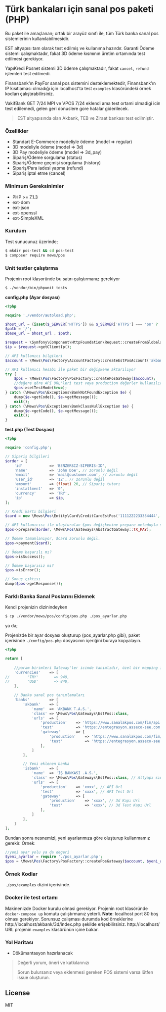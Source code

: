 # Türk bankaları için sanal pos paketi (PHP)

Bu paket ile amaçlanan; ortak bir arayüz sınıfı ile, tüm Türk banka sanal pos sistemlerinin kullanılabilmesidir.

EST altyapısı tam olarak test edilmiş ve kullanıma hazırdır. Garanti Ödeme sistemi çalışmaktadır, fakat 3D ödeme kısmının üretim ortamında test edilmesi gerekiyor.

YapıKredi Posnet sistemi 3D ödeme çalışmaktadır, fakat `cancel`, `refund` işlemleri test edilmedi. 

Finansbank'ın PayFor sanal pos sistemini desteklemektedir, Finansbank'ın IP kısıtlaması olmadığı için localhost'ta test `examples` klasöründeki örnek kodları çalıştırabilirsiniz.

VakifBank GET 7/24 MPI ve VPOS 7/24 eklendi ama test ortami olmadigi icin test edilemedi, gelen geri donuslere gore hatalar giderilecek. 
> EST altyapısında olan Akbank, TEB ve Ziraat bankası test edilmiştir.

### Özellikler
  - Standart E-Commerce modeliyle ödeme (model => regular)
  - 3D modeliyle ödeme (model => 3d)
  - 3D Pay modeliyle ödeme (model => 3d_pay)
  - Sipariş/Ödeme sorgulama (status)
  - Sipariş/Ödeme geçmişi sorgulama (history)
  - Sipariş/Para iadesi yapma (refund)
  - Sipariş iptal etme (cancel)

### Minimum Gereksinimler
  - PHP >= 7.1.3
  - ext-dom
  - ext-json
  - ext-openssl
  - ext-SimpleXML

### Kurulum
Test sunucunuz üzerinde;
```sh
$ mkdir pos-test && cd pos-test
$ composer require mews/pos
```

### Unit testler çalıştırma
Projenin root klasoründe bu satırı çalıştırmanız gerekiyor
```sh
$ ./vendor/bin/phpunit tests
```


**config.php (Ayar dosyası)**
```php
<?php

require './vendor/autoload.php';

$host_url = (isset($_SERVER['HTTPS']) && $_SERVER['HTTPS'] === 'on' ? 'https' : 'http') . "://$_SERVER[HTTP_HOST]";
$path = '/';
$base_url = $host_url . $path;

$request = \Symfony\Component\HttpFoundation\Request::createFromGlobals();
$ip = $request->getClientIp();

// API kullanıcı bilgileri
$account = \Mews\Pos\Factory\AccountFactory::createEstPosAccount('akbank', 'XXXXXXX', 'XXXXXXX', 'XXXXXXX', '3d', 'XXXXXXX', \Mews\Pos\Gateways\EstPos::LANG_TR);

// API kullanıcı hesabı ile paket bir değişkene aktarılıyor
try {
    $pos = \Mews\Pos\Factory\PosFactory::createPosGateway($account);
    //değere göre API URL'leri test veya production değerler kullanılır.
    $pos->setTestMode(true);
} catch (\Mews\Pos\Exceptions\BankNotFoundException $e) {
    dump($e->getCode(), $e->getMessage());
    exit();
} catch (\Mews\Pos\Exceptions\BankClassNullException $e) {
    dump($e->getCode(), $e->getMessage());
    exit();
}
```

**test.php (Test Dosyası)**
```php
<?php

require 'config.php';

// Sipariş bilgileri
$order = [
    'id'            => 'BENZERSIZ-SIPERIS-ID',
    'name'          => 'John Doe', // zorunlu değil
    'email'         => 'mail@customer.com', // zorunlu değil
    'user_id'       => '12', // zorunlu değil
    'amount'        => (float) 20, // Sipariş tutarı
    'installment'   => '0',
    'currency'      => 'TRY',
    'ip'            => $ip,
];

// Kredi kartı bilgieri
$card = new \Mews\Pos\Entity\Card\CreditCardEstPos('1111222233334444', '20', '01', '000');

// API kullanıcısı ile oluşturulan $pos değişkenine prepare metoduyla sipariş bilgileri gönderiliyor
$pos->prepare($order, \Mews\Pos\Gateways\AbstractGateway::TX_PAY);

// Ödeme tamamlanıyor, $card zorunlu değil.
$pos->payment($card);

// Ödeme başarılı mı?
$pos->isSuccess();

// Ödeme başarısız mı?
$pos->isError();

// Sonuç çıktısı
dump($pos->getResponse());

````

### Farklı Banka Sanal Poslarını Eklemek
Kendi projenizin dizinindeyken
```sh
$ cp ./vendor/mews/pos/config/pos.php ./pos_ayarlar.php
```
ya da;

Projenizde bir ayar dosyası oluşturup (pos_ayarlar.php gibi), paket içerisinde `./config/pos.php` dosyasının içeriğini buraya kopyalayın.

```php
<?php

return [
    
    //param birimleri Gateway'ler icinde tanımlıdır, özel bir mapping istemediğiniz sürece boş bırakınız
    'currencies'    => [
//        'TRY'       => 949,
//        'USD'       => 840,
    ],

    // Banka sanal pos tanımlamaları
    'banks'         => [
        'akbank'    => [
            'name'  => 'AKBANK T.A.S.',
            'class' => \Mews\Pos\Gateways\EstPos::class,
            'urls'  => [
                'production'    => 'https://www.sanalakpos.com/fim/api',
                'test'          => 'https://entegrasyon.asseco-see.com.tr/fim/api',
                'gateway'       => [
                    'production'    => 'https://www.sanalakpos.com/fim/est3Dgate',
                    'test'          => 'https://entegrasyon.asseco-see.com.tr/fim/est3Dgate',
                ],
            ]
        ],

        // Yeni eklenen banka
        'isbank'    => [
            'name'  => 'İŞ BANKASI .A.S.',
            'class' => \Mews\Pos\Gateways\EstPos::class, // Altyapı sınıfı
            'urls'  => [
                'production'    => 'xxxx', // API Url
                'test'          => 'xxxx', // API Test Url
                'gateway'       => [
                    'production'    => 'xxxx', // 3d Kapı Url
                    'test'          => 'xxxx', // 3d Test Kapı Url
                ],
            ]
        ],
    ]
];

```

Bundan sonra nesnemizi, yeni ayarlarımıza göre oluşturup kullanmamız gerekir. Örnek:
```php
//yeni ayar yolu ya da degeri
$yeni_ayarlar = require './pos_ayarlar.php';
$pos = \Mews\Pos\Factory\PosFactory::createPosGateway($account, $yeni_ayarlar);
```

### Örnek Kodlar
`./pos/examples` dizini içerisinde.

### Docker ile test ortamı
Makinenizde Docker kurulu olmasi gerekiyor. 
Projenin root klasöründe `docker-compose up` komutu çalıştırmanız yeterli.
**Note**: localhost port 80 boş olması gerekiyor. 
Sorunsuz çalışması durumda kod örneklerine http://localhost/akbank/3d/index.php şekilde erişebilirsiniz.
http://localhost/ URL projenin `examples` klasörünün içine bakar.

### Yol Haritası
  - Dökümantasyon hazırlanacak

> Değerli yorum, öneri ve katkılarınızı 
> 
> Sorun bulursanız veya eklenmesi gereken POS sistemi varsa lütfen issue oluşturun.

License
----

MIT
